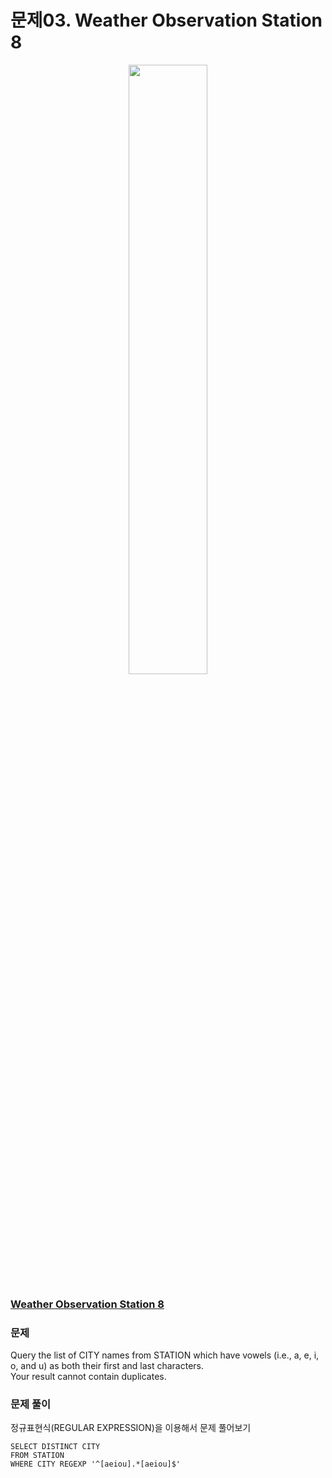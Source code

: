 # 문제03. Weather Observation Station 8
<center><img src="https://img1.daumcdn.net/thumb/R1280x0/?scode=mtistory2&fname=https%3A%2F%2Fblog.kakaocdn.net%2Fdn%2FnsLDz%2Fbtq9pEgSXZt%2FmaxivgDvI78FL4oxtqs721%2Fimg.png" width="50%" height="50%"></center>


### [Weather Observation Station 8](https://www.hackerrank.com/challenges/weather-observation-station-8/problem?isFullScreen=true)

### 문제
Query the list of CITY names from STATION which have vowels (i.e., a, e, i, o, and u) as both their first and last characters. <br>
Your result cannot contain duplicates.<br>


### 문제 풀이
정규표현식(REGULAR EXPRESSION)을 이용해서 문제 풀어보기
```Mysql
SELECT DISTINCT CITY
FROM STATION
WHERE CITY REGEXP '^[aeiou].*[aeiou]$'
```
